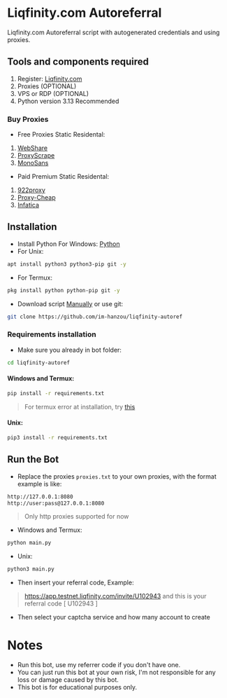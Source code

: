 # Liqfinity.com Autoreferral
Liqfinity.com Autoreferral script with autogenerated credentials and using proxies.
## Tools and components required
1. Register: [Liqfinity.com](https://app.testnet.liqfinity.com/invite/U102943)
2. Proxies (OPTIONAL)
3. VPS or RDP (OPTIONAL)
5. Python version 3.13 Recommended
### Buy Proxies
- Free Proxies Static Residental: 
1. [WebShare](https://www.webshare.io/?referral_code=p7k7whpdu2jg)
2. [ProxyScrape](https://proxyscrape.com/?ref=odk1mmj)
3. [MonoSans](https://github.com/monosans/proxy-list)
- Paid Premium Static Residental:
1. [922proxy](https://www.922proxy.com/register?inviter_code=d03d4fed)
2. [Proxy-Cheap](https://app.proxy-cheap.com/r/JysUiH)
3. [Infatica](https://dashboard.infatica.io/aff.php?aff=544)
## Installation
- Install Python For Windows: [Python](https://www.python.org/ftp/python/3.13.0/python-3.13.0-amd64.exe)
- For Unix:
```bash
apt install python3 python3-pip git -y
```
- For Termux:
```bash
pkg install python python-pip git -y
```
- Download script [Manually](https://github.com/im-hanzou/liqfinity-autoref/archive/refs/heads/main.zip) or use git:
```bash
git clone https://github.com/im-hanzou/liqfinity-autoref
```
### Requirements installation
- Make sure you already in bot folder:
```bash
cd liqfinity-autoref
```
#### Windows and Termux:
```bash
pip install -r requirements.txt
```
> For termux error at installation, try [this](https://github.com/im-hanzou/dawn-autoref/issues/14)
#### Unix:
```bash
pip3 install -r requirements.txt
```
## Run the Bot
- Replace the proxies ```proxies.txt``` to your own proxies, with the format example is like:
```bash
http://127.0.0.1:8080
http://user:pass@127.0.0.1:8080
```
>Only http proxies supported for now
- Windows and Termux:
```bash
python main.py
```
- Unix:
```bash
python3 main.py
```
- Then insert your referral code, Example:
>https://app.testnet.liqfinity.com/invite/U102943 and this is your referral code [ U102943 ]
- Then select your captcha service and how many account to create
# Notes
- Run this bot, use my referrer code if you don't have one.
- You can just run this bot at your own risk, I'm not responsible for any loss or damage caused by this bot.
- This bot is for educational purposes only.
